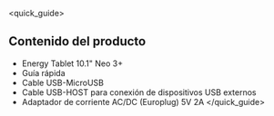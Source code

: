 <quick_guide> 

## Contenido del producto
* Energy Tablet 10.1" Neo 3+ 
* Guía rápida
* Cable USB-MicroUSB 
* Cable USB-HOST para conexión de dispositivos USB externos
* Adaptador de corriente AC/DC (Europlug) 5V 2A
</quick_guide>
